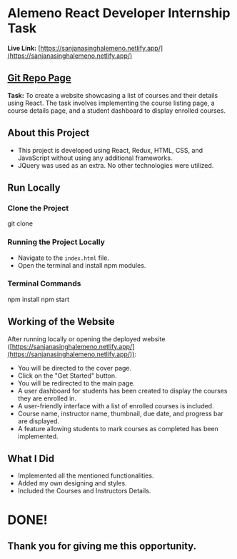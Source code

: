 # Alemeno React Developer Internship Task

**Live Link:** [https://sanjanasinghalemeno.netlify.app/](https://sanjanasinghalemeno.netlify.app/)

## [Git Repo Page](https://github.com/SanjanaSingh/Alemeno-React-Assignment)

**Task:** To create a website showcasing a list of courses and their details using React. The task involves implementing the course listing page, a course details page, and a student dashboard to display enrolled courses.

## About this Project

- This project is developed using React, Redux, HTML, CSS, and JavaScript without using any additional frameworks.
- JQuery was used as an extra. No other technologies were utilized.

## Run Locally

### Clone the Project

git clone


### Running the Project Locally

- Navigate to the `index.html` file.
- Open the terminal and install npm modules.

### Terminal Commands
npm install
npm start


## Working of the Website

After running locally or opening the deployed website ([https://sanjanasinghalemeno.netlify.app/](https://sanjanasinghalemeno.netlify.app/)):

- You will be directed to the cover page.
- Click on the "Get Started" button.
- You will be redirected to the main page.
- A user dashboard for students has been created to display the courses they are enrolled in.
- A user-friendly interface with a list of enrolled courses is included.
- Course name, instructor name, thumbnail, due date, and progress bar are displayed.
- A feature allowing students to mark courses as completed has been implemented.

## What I Did

- Implemented all the mentioned functionalities.
- Added my own designing and styles.
- Included the Courses and Instructors Details.

# DONE!
## Thank you for giving me this opportunity.
